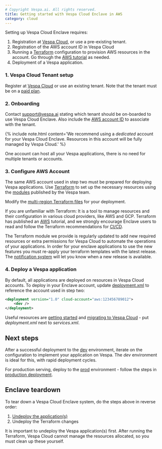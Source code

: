 ```yaml
---
# Copyright Vespa.ai. All rights reserved.
title: Getting started with Vespa Cloud Enclave in AWS
category: cloud
---
```


Setting up Vespa Cloud Enclave requires:

1. Registration at [Vespa Cloud](https://console.vespa-cloud.com), or use a pre-existing tenant.
2. Registration of the AWS account ID in Vespa Cloud
3. Running a [Terraform](https://www.terraform.io/) configuration to provision AWS resources in the account.
   Go through the [AWS tutorial](https://developer.hashicorp.com/terraform/tutorials/aws-get-started) as needed.
4. Deployment of a Vespa application.


### 1. Vespa Cloud Tenant setup

Register at [Vespa Cloud](https://console.vespa-cloud.com) or use an existing tenant.
Note that the tenant must be on a [paid plan](https://vespa.ai/pricing/).


### 2. Onboarding

Contact [support@vespa.ai](mailto:support@vespa.ai) stating which tenant should be on-boarded to use Vespa Cloud Enclave.
Also include the [AWS account ID](https://docs.aws.amazon.com/accounts/latest/reference/manage-acct-identifiers.html#FindAccountId)
to associate with the tenant.

{% include note.html content='We recommend using a _dedicated_ account for your Vespa Cloud Enclave.
Resources in this account will be fully managed by Vespa Cloud.' %}

One account can host all your Vespa applications, there is no need for multiple tenants or accounts.


### 3. Configure AWS Account

The same AWS account used in step two must be prepared for deploying Vespa applications.
Use [Terraform](https://www.terraform.io/) to set up the necessary resources using the
[modules](https://registry.terraform.io/modules/vespa-cloud/enclave/aws/latest) published by the Vespa team.

Modify the
[multi-region Terraform files](https://github.com/vespa-cloud/terraform-aws-enclave/blob/main/examples/multi-region/main.tf)
for your deployment.

If you are unfamiliar with Terraform: It is a tool to manage resources and their
configuration in various cloud providers, like AWS and GCP.
Terraform has published an
[AWS](https://developer.hashicorp.com/terraform/tutorials/aws-get-started)
tutorial, and we strongly encourage Enclave users to read and follow the
Terraform recommendations for
[CI/CD](https://developer.hashicorp.com/terraform/tutorials/automation/automate-terraform).

The Terraform module we provide is regularly updated to add new required
resources or extra permissions for Vespa Cloud to automate the operations of
your applications. In order for your enclave applications to use the new
features you must re-apply your terraform templates with the latest release.
The [notification system](/en/cloud/notifications.html)
will let you know when a new release is available.


### 4. Deploy a Vespa application

By default, all applications are deployed on resources in Vespa Cloud accounts.
To deploy in your Enclave account,
update [deployment.xml](/en/reference/deployment.html) to reference the account used in step two:

```xml
<deployment version="1.0" cloud-account="aws:123456789012">
    <dev />
</deployment>
```

Useful resources are [getting started](https://docs.vespa.ai/en/cloud/getting-started)
and [migrating to Vespa Cloud](https://docs.vespa.ai/en/cloud/migrating-to-cloud.html) -
put _deployment.xml_ next to _services.xml_.


## Next steps

After a successful deployment to the [dev](https://cloud.vespa.ai/en/reference/environments.html#dev) environment,
iterate on the configuration to implement your application on Vespa.
The _dev_ environment is ideal for this, with rapid deployment cycles.

For production serving, deploy to the [prod](https://cloud.vespa.ai/en/reference/environments.html#prod) environment -
follow the steps in [production deployment](/en/cloud/production-deployment.html).


## Enclave teardown

To tear down a Vespa Cloud Enclave system, do the steps above in reverse order:

1. [Undeploy the application(s)](/en/cloud/deleting-applications.html)
2. Undeploy the Terraform changes

It is important to undeploy the Vespa application(s) first.
After running the Terraform, Vespa Cloud cannot manage the resources allocated, so you must clean up these yourself.
